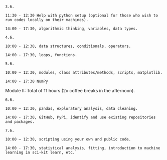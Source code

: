     3.6.  

    11:30 - 12:30 Help with python setup (optional for those who wish to run codes locally on their machines). 

    14:00 - 17:30, algorithmic thinking, variables, data types. 

    4.6.	 

    10:00 - 12:30, data structures, conditionals, operators. 

    14:00 - 17:30, loops, functions. 

    5.6.	 

    10:00 – 12:30, modules, class attributes/methods, scripts, matplotlib. 

    14:00 - 17:30 NumPy 

Module II: Total of 11 hours (2x coffee breaks in the afternoon). 

    6.6.	 

    10:00 – 12:30, pandas, exploratory analysis, data cleaning. 

    14:00 - 17:30, GitHub, PyPi, identify and use existing repositories and packages. 

    7.6.	 

    10:00 – 12:30, scripting using your own and public code. 

    14:00 - 17:30, statistical analysis, fitting, introduction to machine learning in sci-kit learn, etc. 